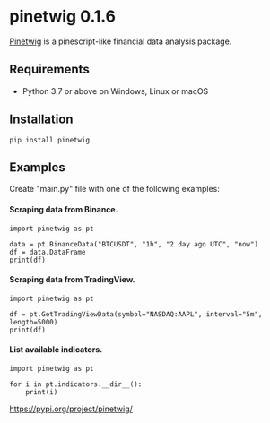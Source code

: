 # pinetwig 0.1.6
[Pinetwig](https://github.com/AyberkAtalay0/pinetwig) is a pinescript-like financial data analysis package.

## Requirements
- Python 3.7 or above on Windows, Linux or macOS

## Installation
```
pip install pinetwig
```

## Examples
Create "main.py" file with one of the following examples:

#### Scraping data from Binance.
```
import pinetwig as pt

data = pt.BinanceData("BTCUSDT", "1h", "2 day ago UTC", "now")
df = data.DataFrame
print(df)
```

#### Scraping data from TradingView.
```
import pinetwig as pt

df = pt.GetTradingViewData(symbol="NASDAQ:AAPL", interval="5m", length=5000)
print(df)
```

#### List available indicators.
```
import pinetwig as pt

for i in pt.indicators.__dir__():
    print(i)
```

https://pypi.org/project/pinetwig/

